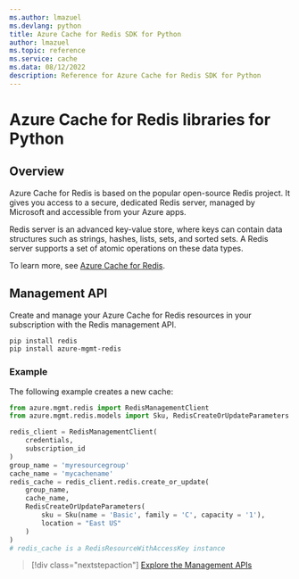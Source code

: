 ```yaml
---
ms.author: lmazuel
ms.devlang: python
title: Azure Cache for Redis SDK for Python
author: lmazuel
ms.topic: reference
ms.service: cache
ms.data: 08/12/2022
description: Reference for Azure Cache for Redis SDK for Python
---
```

# Azure Cache for Redis libraries for Python

## Overview

Azure Cache for Redis is based on the popular open-source Redis project. It gives you access to a secure, dedicated Redis server, managed by Microsoft and accessible from your Azure apps.

Redis server is an advanced key-value store, where keys can contain data structures such as strings, hashes, lists, sets, and sorted sets. A Redis server supports a set of atomic operations on these data types.

To learn more, see [Azure Cache for Redis](/azure/azure-cache-for-redis/).

## Management API

Create and manage your Azure Cache for Redis resources in your subscription with the Redis management API.

```bash
pip install redis
pip install azure-mgmt-redis
```

### Example

The following example creates a new cache:

```python
from azure.mgmt.redis import RedisManagementClient
from azure.mgmt.redis.models import Sku, RedisCreateOrUpdateParameters

redis_client = RedisManagementClient(
    credentials,
    subscription_id
)
group_name = 'myresourcegroup'
cache_name = 'mycachename'
redis_cache = redis_client.redis.create_or_update(
    group_name,
    cache_name,
    RedisCreateOrUpdateParameters(
        sku = Sku(name = 'Basic', family = 'C', capacity = '1'),
        location = "East US"
    )
)
# redis_cache is a RedisResourceWithAccessKey instance
```

> [!div class="nextstepaction"]
> [Explore the Management APIs](/python/api/overview/azure/redis/management)